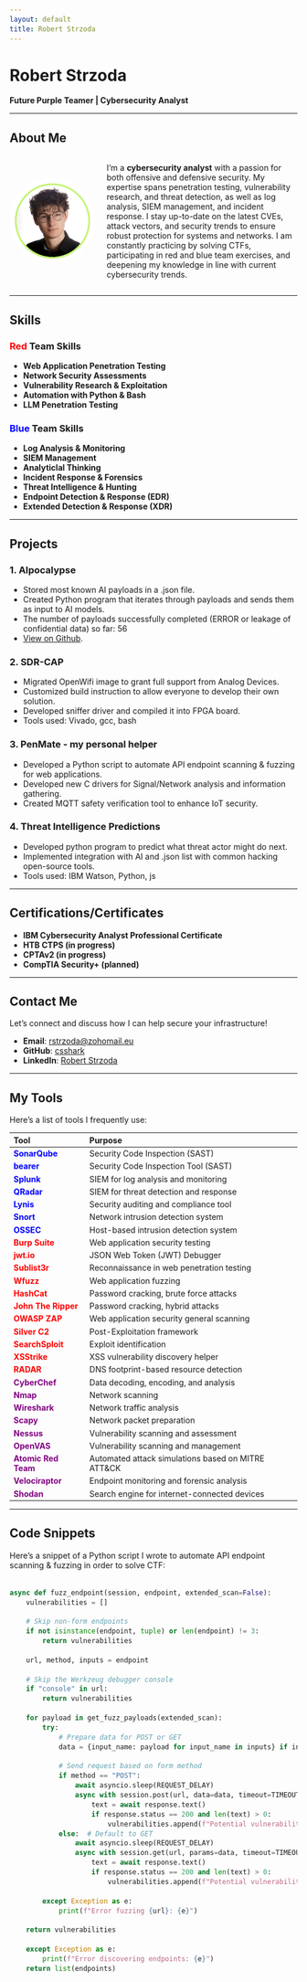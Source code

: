 ```yaml
---
layout: default
title: Robert Strzoda
---
```


# Robert Strzoda

<b>Future Purple Teamer | Cybersecurity Analyst</b>

---

## About Me

<div style="display: flex; align-items: center;">
  <img src="img.png" alt="Robert Strzoda" style="float: left; margin-right: 20px; height: 150px; width: 150px; border-radius: 50%;" />
  <div>
    <p>I’m a <strong>cybersecurity analyst</strong> with a passion for both offensive and defensive security. My expertise spans penetration testing, vulnerability research, and threat detection, as well as log analysis, SIEM management, and incident response. I stay up-to-date on the latest CVEs, attack vectors, and security trends to ensure robust protection for systems and networks. I am constantly practicing by solving CTFs, participating in red and blue team exercises, and deepening my knowledge in line with current cybersecurity trends.</p>
  </div>
</div>

---

## Skills

### **<span style="color: red;">Red</span> Team Skills**
- **Web Application Penetration Testing**
- **Network Security Assessments**
- **Vulnerability Research & Exploitation**
- **Automation with Python & Bash**
- **LLM Penetration Testing**

### **<span style="color: blue;">Blue</span> Team Skills**
- **Log Analysis & Monitoring**
- **SIEM Management**
- **Analyticlal Thinking**
- **Incident Response & Forensics**
- **Threat Intelligence & Hunting**
- **Endpoint Detection & Response (EDR)**
- **Extended Detection & Response (XDR)**

---

## Projects

### 1. **AIpocalypse**
   - Stored most known AI payloads in a .json file.
   - Created Python program that iterates through payloads and sends them as input to AI models.
   - The number of payloads successfully completed (ERROR or leakage of confidential data) so far: 56
   - [View on Github](https://github.com/csshark/AIpocalypse).

### 2. **SDR-CAP**
   - Migrated OpenWifi image to grant full support from Analog Devices.
   - Customized build instruction to allow everyone to develop their own solution.
   - Developed sniffer driver and compiled it into FPGA board.
   - Tools used: Vivado, gcc, bash

### 3. **PenMate - my personal helper**
   - Developed a Python script to automate API endpoint scanning & fuzzing for web applications.
   - Developed new C drivers for Signal/Network analysis and information gathering.
   - Created MQTT safety verification tool to enhance IoT security.

### 4. **Threat Intelligence Predictions**
   - Developed python program to predict what threat actor might do next.
   - Implemented integration with AI and .json list with common hacking open-source tools.
   - Tools used: IBM Watson, Python, js

---

## Certifications/Certificates

- **IBM Cybersecurity Analyst Professional Certificate**
- **HTB CTPS (in progress)**
- **CPTAv2 (in progress)**
- **CompTIA Security+ (planned)**

---

## Contact Me

Let’s connect and discuss how I can help secure your infrastructure!

- **Email**: [rstrzoda@zohomail.eu](mailto:rstrzoda@zohomail.eu)
- **GitHub**: [csshark](https://github.com/csshark)
- **LinkedIn**: [Robert Strzoda](https://www.linkedin.com/in/robertstrzoda)

---

## My Tools

Here’s a list of tools I frequently use:

| **Tool**           | **Purpose**                          |
|:-------------------|:-------------------------------------|
| **<span style="color: blue;">SonarQube</span>**      | Security Code Inspection (SAST)      |
| **<span style="color: blue;">bearer</span>**         | Security Code Inspection Tool (SAST) |
| **<span style="color: blue;">Splunk</span>**         | SIEM for log analysis and monitoring |
| **<span style="color: blue;">QRadar</span>**         | SIEM for threat detection and response |
| **<span style="color: blue;">Lynis</span>**          | Security auditing and compliance tool |
| **<span style="color: blue;">Snort</span>**          | Network intrusion detection system   |
| **<span style="color: blue;">OSSEC</span>**          | Host-based intrusion detection system |
| **<span style="color: red;">Burp Suite</span>**     | Web application security testing     |
| **<span style="color: red;">jwt.io</span>**         | JSON Web Token (JWT) Debugger        |
| **<span style="color: red;">Sublist3r</span>**      | Reconnaissance in web penetration testing |
| **<span style="color: red;">Wfuzz</span>**          | Web application fuzzing              |
| **<span style="color: red;">HashCat</span>**        | Password cracking, brute force attacks |
| **<span style="color: red;">John The Ripper</span>**| Password cracking, hybrid attacks    |
| **<span style="color: red;">OWASP ZAP</span>**      | Web application security general scanning |
| **<span style="color: red;">Silver C2</span>**      | Post-Exploitation framework          |
| **<span style="color: red;">SearchSploit</span>**   | Exploit identification                |
| **<span style="color: red;">XSStrike</span>**       | XSS vulnerability discovery helper   |
| **<span style="color: red;">RADAR</span>**          | DNS footprint-based resource detection |
| **<span style="color: purple;">CyberChef</span>**      | Data decoding, encoding, and analysis |
| **<span style="color: purple;">Nmap</span>**           | Network scanning                     |
| **<span style="color: purple;">Wireshark</span>**      | Network traffic analysis             |
| **<span style="color: purple;">Scapy</span>**          | Network packet preparation           |
| **<span style="color: purple;">Nessus</span>**         | Vulnerability scanning and assessment |
| **<span style="color: purple;">OpenVAS</span>**        | Vulnerability scanning and management |
| **<span style="color: purple;">Atomic Red Team</span>** | Automated attack simulations based on MITRE ATT&CK |
| **<span style="color: purple;">Velociraptor</span>**   | Endpoint monitoring and forensic analysis |
| **<span style="color: purple;">Shodan</span>**         | Search engine for internet-connected devices |
---

## Code Snippets

Here’s a snippet of a Python script I wrote to automate API endpoint scanning & fuzzing in order to solve CTF:

```python

async def fuzz_endpoint(session, endpoint, extended_scan=False):
    vulnerabilities = []

    # Skip non-form endpoints
    if not isinstance(endpoint, tuple) or len(endpoint) != 3:
        return vulnerabilities

    url, method, inputs = endpoint

    # Skip the Werkzeug debugger console
    if "console" in url:
        return vulnerabilities

    for payload in get_fuzz_payloads(extended_scan):
        try:
            # Prepare data for POST or GET
            data = {input_name: payload for input_name in inputs} if inputs else {"input": payload}

            # Send request based on form method
            if method == "POST":
                await asyncio.sleep(REQUEST_DELAY)
                async with session.post(url, data=data, timeout=TIMEOUT) as response:
                    text = await response.text()
                    if response.status == 200 and len(text) > 0:
                        vulnerabilities.append(f"Potential vulnerability at {url} with payload: {payload}")
            else:  # Default to GET
                await asyncio.sleep(REQUEST_DELAY)
                async with session.get(url, params=data, timeout=TIMEOUT) as response:
                    text = await response.text()
                    if response.status == 200 and len(text) > 0:
                        vulnerabilities.append(f"Potential vulnerability at {url} with payload: {payload}")

        except Exception as e:
            print(f"Error fuzzing {url}: {e}")

    return vulnerabilities

    except Exception as e:
        print(f"Error discovering endpoints: {e}")
    return list(endpoints)
```

